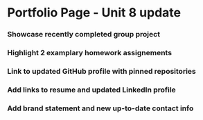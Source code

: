 # Portfolio Page - Unit 8 update

### Showcase recently completed group project

### Highlight 2 examplary homework assignements

### Link to updated GitHub profile with pinned repositories 

### Add links to resume and updated LinkedIn profile

### Add brand statement and new up-to-date contact info